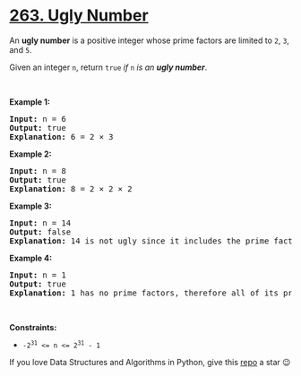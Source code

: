 # [263. Ugly Number][title]

<p>An <strong>ugly number</strong> is a positive integer whose prime factors are limited to <code>2</code>, <code>3</code>, and <code>5</code>.</p>
<p>Given an integer <code>n</code>, return <code>true</code> <em>if</em> <code>n</code> <em>is an <strong>ugly number</strong></em>.</p>
<p> </p>
<p><strong>Example 1:</strong></p>
<pre><strong>Input:</strong> n = 6
<strong>Output:</strong> true
<strong>Explanation:</strong> 6 = 2 × 3</pre>
<p><strong>Example 2:</strong></p>
<pre><strong>Input:</strong> n = 8
<strong>Output:</strong> true
<strong>Explanation:</strong> 8 = 2 × 2 × 2
</pre>
<p><strong>Example 3:</strong></p>
<pre><strong>Input:</strong> n = 14
<strong>Output:</strong> false
<strong>Explanation:</strong> 14 is not ugly since it includes the prime factor 7.
</pre>
<p><strong>Example 4:</strong></p>
<pre><strong>Input:</strong> n = 1
<strong>Output:</strong> true
<strong>Explanation:</strong> 1 has no prime factors, therefore all of its prime factors are limited to 2, 3, and 5.
</pre>
<p> </p>
<p><strong>Constraints:</strong></p>
<ul>
<li><code>-2<sup>31</sup> &lt;= n &lt;= 2<sup>31</sup> - 1</code></li>
</ul>


If you love Data Structures and Algorithms in Python, give this [repo][me] a star :wink:

[title]: https://leetcode.com/problems/ugly-number
[me]: https://github.com/bumblebee211196/awesome-python-leetcode